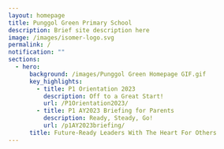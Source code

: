 ```yaml
---
layout: homepage
title: Punggol Green Primary School
description: Brief site description here
image: /images/isomer-logo.svg
permalink: /
notification: ""
sections:
  - hero:
      background: /images/Punggol Green Homepage GIF.gif
      key_highlights:
        - title: P1 Orientation 2023
          description: Off to a Great Start!
          url: /P1Orientation2023/
        - title: P1 AY2023 Briefing for Parents
          description: Ready, Steady, Go!
          url: /p1AY2023briefing/
      title: Future-Ready Leaders With The Heart For Others
---
```


